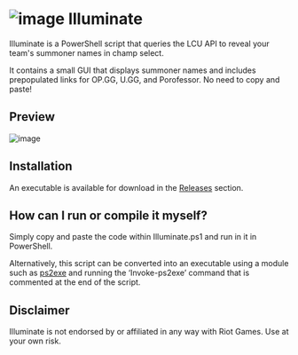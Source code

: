 # ![image](https://i.imgur.com/chXMyEu.png) Illuminate
Illuminate is a PowerShell script that queries the LCU API to reveal your team's summoner names in champ select.

It contains a small GUI that displays summoner names and includes prepopulated links for OP.GG, U.GG, and Porofessor. No need to copy and paste!

## Preview
![image](https://i.imgur.com/yDjRQsa.png)

## Installation
An executable is available for download in the [Releases](https://github.com/stuartgrubb/Illuminate/releases) section.

## How can I run or compile it myself?
Simply copy and paste the code within Illuminate.ps1 and run in it in PowerShell.

Alternatively, this script can be converted into an executable using a module such as [ps2exe](https://www.powershellgallery.com/packages/ps2exe/) and running the ‘Invoke-ps2exe’ command that is commented at the end of the script.

## Disclaimer
Illuminate is not endorsed by or affiliated in any way with Riot Games. Use at your own risk.
